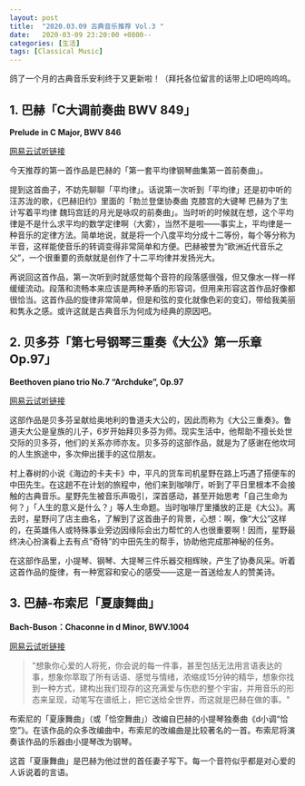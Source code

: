 ```yaml
---
layout: post
title:  "2020.03.09 古典音乐推荐 Vol.3 "
date:   2020-03-09 23:20:00 +0800--
categories: [生活]
tags: [Classical Music]
---
```


鸽了一个月的古典音乐安利终于又更新啦！（拜托各位留言的话带上ID吧呜呜呜。

## 1. 巴赫「C大调前奏曲 BWV 849」

**Prelude in C Major, BWV 846**

[网易云试听链接](https://music.163.com/song?id=1347690291&userid=41254148)

今天推荐的第一首作品是巴赫的「第一套平均律钢琴曲集第一首前奏曲」。

提到这首曲子，不妨先聊聊「平均律」。话说第一次听到「平均律」还是初中听的汪苏泷的歌，《巴赫旧约》里面的「勃兰登堡协奏曲 克膝宫的大键琴 巴赫为了生计写着平均律 魏玛宫廷的月光是咏叹的前奏曲」。当时听的时候就在想，这个平均律是不是什么求平均的数学定律啊（大雾），当然不是啦——事实上，平均律是一种音乐的定律方法。简单地说，就是将一个八度平均分成十二等份，每个等分称为半音，这样能使音乐的转调变得非常简单和方便。巴赫被誉为“欧洲近代音乐之父”，一个很重要的贡献就是创作了十二平均律并发扬光大。

再说回这首作品，第一次听到时就感觉每个音符的段落感很强，但又像水一样一样缓缓流动。段落和流畅本来应该是两种矛盾的形容词，但用来形容这首作品好像都很恰当。这首作品的旋律非常简单，但是和弦的变化就像色彩的变幻，带给我美丽和隽永之感。或许这就是古典音乐为何成为经典的原因吧。

## 2. 贝多芬「第七号钢琴三重奏《大公》第一乐章 Op.97」

**Beethoven piano trio No.7 “Archduke”, Op.97**

[网易云试听链接](https://music.163.com/song?id=428649578&userid=41254148)

这部作品是贝多芬呈献给奥地利的鲁道夫大公的，因此而称为《大公三重奏》。鲁道夫大公是皇族的儿子，6岁开始拜贝多芬为师。现实生活中，他帮助不擅长处世交际的贝多芬，他们的关系亦师亦友。贝多芬的这部作品，就是为了感谢在他坎坷的人生旅途中，多次伸出援手的这位朋友。

村上春树的小说《海边的卡夫卡》中，平凡的货车司机星野在路上巧遇了搭便车的中田先生。在这趟不在计划的旅程中，他们来到咖啡厅，听到了平日里根本不会接触的古典音乐。星野先生被音乐声吸引，深首感动，甚至开始思考「自己生命为何？」「人生的意义是什么？」等人生命题。当时咖啡厅里播放的正是《大公》。离去时，星野问了店主曲名，了解到了这首曲子的背景，心想：啊，像“大公”这样的，在英雄伟人或特殊事业旁边因缘际会出力帮忙的人也很重要啊！因而，星野最终决心扮演看上去有点“奇特”的中田先生的帮手，协助他完成那神秘的任务。

在这部作品里，小提琴、钢琴、大提琴三件乐器交相辉映，产生了协奏风采。听着这首作品的旋律，有一种宽容和安心的感受——这是一首送给友人的赞美诗。

## 3. 巴赫-布索尼「夏康舞曲」

**Bach-Buson：Chaconne in d Minor, BWV.1004**

[网易云试听链接](https://music.163.com/song?id=554187256&userid=41254148)

> "想象你心爱的人将死，你会说的每一件事，甚至包括无法用言语表达的事，想象你萃取了所有话语、感觉与情绪，浓缩成15分钟的精华，想象你找到一种方式，建构出我们现存的这充满爱与伤悲的整个宇宙，并用音乐的形态来呈现，动笔写在谱纸上，把它送给全世界，而这就是巴赫在做的事。"

布索尼的「夏康舞曲」（或「恰空舞曲」）改编自巴赫的小提琴独奏曲《d小调“恰空”》。在该作品的众多改编曲中，布索尼的改编曲是比较著名的一首。布索尼将演奏该作品的乐器由小提琴改为钢琴。

这首「夏康舞曲」是巴赫为他过世的首任妻子写下。每一个音符似乎都是对心爱的人诉说着的言语。
